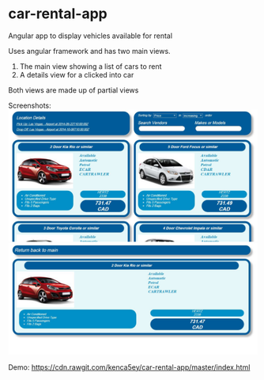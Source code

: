 # car-rental-app
Angular app to display vehicles available for rental

Uses angular framework and has two main views. 
1. The main view showing a list of cars to rent
2. A details view for a clicked into car

Both views are made up of partial views

Screenshots:
![Alt text](/assets/screenshots/mainview.JPG "Main View")
![Alt text](/assets/screenshots/detailsview.JPG "Main View")

Demo:
https://cdn.rawgit.com/kenca5ey/car-rental-app/master/index.html
